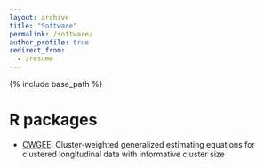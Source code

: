 ```yaml
---
layout: archive
title: "Software"
permalink: /software/
author_profile: true
redirect_from:
  - /resume
---
```


{% include base_path %}

R packages
===========

- [CWGEE](https://github.com/AyaMitani/CWGEE): Cluster-weighted generalized estimating equations for clustered longitudinal data with informative cluster size
